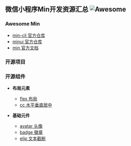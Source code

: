 ## 微信小程序Min开发资源汇总 ![Awesome](https://cdn.rawgit.com/sindresorhus/awesome/d7305f38d29fed78fa85652e3a63e154dd8e8829/media/badge.svg)

### Awesome Min

- [ min-cli 官方仓库 ](https://github.com/meili/min-cli)
- [ minui 官方仓库 ](https://github.com/meili/minui)
- [ min 官方文档 ](https://meili.github.io/min/index.html)

### 开源项目

### 开源组件

- **布局元素**
  - [ flex 布局 ](https://github.com/meili/minui/tree/master/packages/wxc-flex)
  - [ cc 水平垂直居中 ](https://github.com/meili/minui/tree/master/packages/wxc-cc)

- **基础元件**
  - [ avatar 头像 ](https://github.com/meili/minui/tree/master/packages/wxc-avatar)
  - [ badge 徽章 ](https://github.com/meili/minui/tree/master/packages/wxc-badge)
  - [ elip 文本截断 ](https://github.com/meili/minui/tree/master/packages/wxc-elip)

